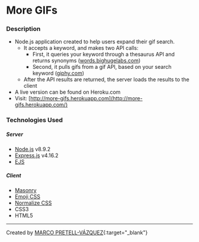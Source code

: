# More GIFs 

### Description	

* Node.js application created to help users expand their gif search. 
  * It accepts a keyword, and makes two API calls:
    * First, it queries your keyword through a thesaurus API and returns synonyms ([words.bighugelabs.com](https://words.bighugelabs.com/))
    * Second, it pulls gifs from a gif API, based on your search keyword ([giphy.com](https://giphy.com/))
  * After the API results are returned, the server loads the results to the client
* A live version can be found on Heroku.com
* Visit: [http://more-gifs.herokuapp.com](http://more-gifs.herokuapp.com/)

### Technologies Used

##### Server

* [Node.js](https://nodejs.org/en/) v8.9.2
* [Express.js](http://expressjs.com/) v4.16.2
* [EJS](http://ejs.co/)

##### Client

* [Masonry](https://masonry.desandro.com/)
* [Emoji CSS](https://afeld.github.io/emoji-css/)
* [Normalize CSS](https://necolas.github.io/normalize.css/)
* CSS3
* HTML5

---

Created by [MARCO PRETELL-VÁZQUEZ](http://www.marcopvazquez.com/){:target="_blank"}
